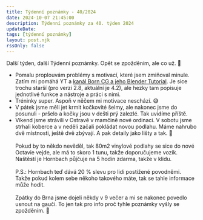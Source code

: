 ```yaml
---
title: Týdenní poznámky - 40/2024
date: 2024-10-07 21:45:00
description: Týdenní poznámky za 40. týden 2024
updateDate:
tags: [týdenní poznámky]
layout: post.njk
rssOnly: false
---
```

Další týden, další Týdenní poznámky. Opět se zpožděním, ale co už. 🙂
- Pomalu proplouvám problémy s motivací, které jsem zmiňoval minule. Zatím mi pomáhá YT a [kanál Born CG a jeho Blender Tutorial](https://www.youtube.com/playlist?list=PLda3VoSoc_TRuNB-5fhzPzT0mBfJhVW-i). Je sice trochu starší (pro verzi 2.8, aktuální je 4.2), ale hezky tam popisuje jednotlivé funkce a nástroje a práci s nimi.
- Tréninky super. Aspoň v něčem mi motivace neschází. 😅
- V pátek jsme měli jet krmit kočkovité šelmy, ale nakonec jsme do posunuli - pršelo a kočky jsou v dešti prý zalezlé. Tak uvidíme příště.
- Víkend jsme strávili v Ostravě v mamčině nové ordinaci. V sobotu jsme strhali koberce a v neděli začali pokládat novou podlahu. Máme nahrubo dvě místnosti, ještě dvě zbývají. A pak detaily jako lišty a tak. 🙂<br><br>
 Pokud by to někdo nevěděl, tak 80m2 vinylové podlahy se sice do nové Octavie vejde, ale má to skoro 1 tunu, takže doporučujeme vozík. Naštěstí je Hornbach půjčuje na 5 hodin zdarma, takže v klidu.<br><br>
 P.S.: Hornbach teď dává 20 % slevu pro lidi postižené povodněmi. Takže pokud kolem sebe někoho takového máte, tak se tahle informace může hodit. <br><br>
 Zpátky do Brna jsme dojeli někdy v 9 večer a mi se nakonec povedlo usnout na gauči. To jen tak pro info proč tyhle poznámky vyšly se zpožděním. 🙂
